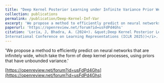 ```yaml
---
title: "Deep Kernel Posterior Learning under Infinite Variance Prior Weights"
collection: publications
permalink: /publication/Deep-Kernel-Inf-Var
excerpt: 'We propose a method to efficiently predict on neural networks that are infinitely wide, which take the form of deep kernel processes, using priors that have unbounded variance.'
paperurl: 'https://openreview.net/forum?id=usFdPd4Ghs'
citation: 'Loría, J, Bhadra, A. (2024+). &quot;Deep Kernel Posterior Learning under Infinite Variance Prior Weights .&quot; <i>(The 13th
International Conference on Learning Representations (ICLR 2025))</i>.'
---
```

'We propose a method to efficiently predict on neural networks that are infinitely wide, which take the form of deep kernel processes, using priors that have unbounded variance.'

[https://openreview.net/forum?id=usFdPd4Ghs](https://openreview.net/forum?id=usFdPd4Ghs)
